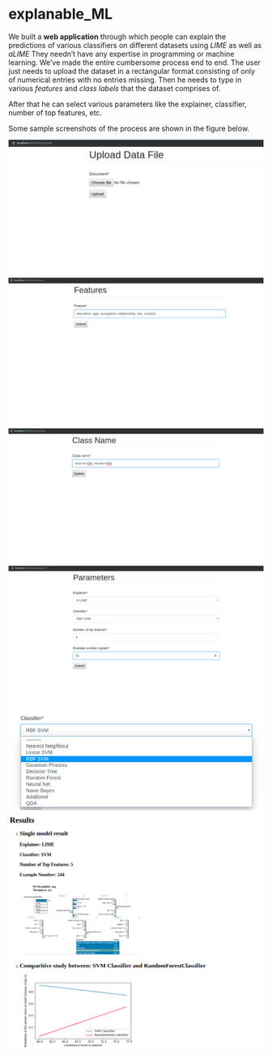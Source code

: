 # explanable_ML
We built a **web application** through which people can explain the predictions of various classifiers on different datasets
using *LIME* as well as *aLIME*
They needn’t have any expertise in programming or machine learning.
We’ve made the entire cumbersome process end to end.
The user just needs to upload the dataset in a rectangular format consisting of only of numerical entries with no entries missing.
Then he needs to type in various *features* and *class labels* that the dataset comprises of.

After that he can select various parameters like the explainer, classifier, number of top features, etc. 

Some sample screenshots of the process are shown in the figure below. 

![Upload](https://github.com/ritesh99rakesh/explanable_ML/blob/master/images/upload.png)
![Feature Selection](https://github.com/ritesh99rakesh/explanable_ML/blob/master/images/feature.png)
![Class label Selection](https://github.com/ritesh99rakesh/explanable_ML/blob/master/images/label.png)
![Parameter Selection](https://github.com/ritesh99rakesh/explanable_ML/blob/master/images/parameter.png)
![Classifiers available](https://github.com/ritesh99rakesh/explanable_ML/blob/master/images/feature_particular.png)
![Results](https://github.com/ritesh99rakesh/explanable_ML/blob/master/images/result.png)
